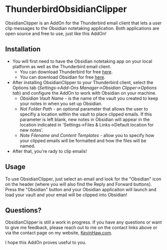 # ThunderbirdObsidianClipper
ObsidianClipper is an AddOn for the Thunderbird email client that lets a user clip messages to the Obsidian notetaking application. Both applications are open source and free to use, just like this AddOn!

## Installation
- You will first need to have the Obsidian notetaking app on your local platform as well as the Thunderbird email client.
  - You can download Thunderbird for free [here](https://www.thunderbird.net/en-US/download/).
  - You can download Obsidian for free [here](https://obsidian.md/download).
- After installing ObsidianClipper to your Thunderbird client, select the Options tab (*Settings->Add-Ons Manager->Obsidian Clipper->Options tab*) and configure the AddOn to work with Obsidian on your machine.
  - *Obsidian Vault Name* - is the name of the vault you created to keep your notes in when you set up Obsidian.
  - *Not Folder Path* - an optional parameter that allows the user to specifiy a location within the
  vault to place clipped emails. If this parameter is left blank, new notes in Obsidian will appear
  in the location indicated in 'Settings->Files & Links->Default location for new notes'.
  - *Note Filename and Content Templates* - allow you to specify how your clipped emails will be formatted and how the files will be named.
- After that, you're rady to clip emails!

## Usage
To use ObsidianClipper, just select an email and look for the "Obsidian" icon on the header (where you will also find the Reply and Forward buttons). Press the "Obsidian" button and your Obsidian applicaiton will launch and load your vault and your email will be clipped into Obsidian!

## Questions?
ObsidianClipper is still a work in progress. If you have any questions or want to give me feedback, please reach out to me on the contact links above or via the contact page on my website, [KevinHaw.com](http://www.kevinhaw.com).

I hope this AddOn proves useful to you.
